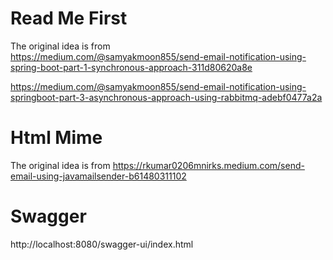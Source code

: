 # Read Me First

The original idea is from  
https://medium.com/@samyakmoon855/send-email-notification-using-spring-boot-part-1-synchronous-approach-311d80620a8e

https://medium.com/@samyakmoon855/send-email-notification-using-springboot-part-3-asynchronous-approach-using-rabbitmq-adebf0477a2a

# Html Mime

The original idea is from
https://rkumar0206mnirks.medium.com/send-email-using-javamailsender-b61480311102

# Swagger

http://localhost:8080/swagger-ui/index.html